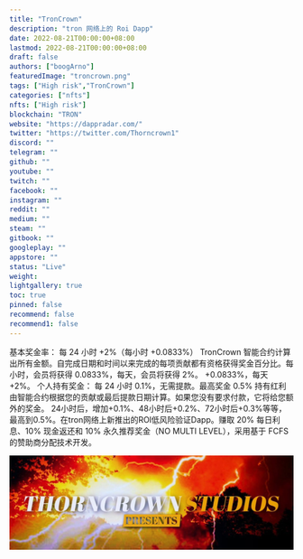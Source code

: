 ```yaml
---
title: "TronCrown"
description: "tron 网络上的 Roi Dapp"
date: 2022-08-21T00:00:00+08:00
lastmod: 2022-08-21T00:00:00+08:00
draft: false
authors: ["boogArno"]
featuredImage: "troncrown.png"
tags: ["High risk","TronCrown"]
categories: ["nfts"]
nfts: ["High risk"]
blockchain: "TRON"
website: "https://dappradar.com/"
twitter: "https://twitter.com/Thorncrown1"
discord: ""
telegram: ""
github: ""
youtube: ""
twitch: ""
facebook: ""
instagram: ""
reddit: ""
medium: ""
steam: ""
gitbook: ""
googleplay: ""
appstore: ""
status: "Live"
weight: 
lightgallery: true
toc: true
pinned: false
recommend: false
recommend1: false
---
```

基本奖金率：
每 24 小时 +2%（每小时 +0.0833%）
TronCrown 智能合约计算出所有金额。自完成日期和时间以来完成的每项贡献都有资格获得奖金百分比。每小时，会员将获得 0.0833%，每天，会员将获得 2%。 +0.0833%，每天 +2%。
 个人持有奖金：
每 24 小时 0.1%，无需提款。最高奖金 0.5%
持有红利由智能合约根据您的贡献或最后提款日期计算。如果您没有要求付款，它将给您额外的奖金。 24小时后，增加+0.1%、48小时后+0.2%、72小时后+0.3%等等，最高到0.5%。在tron网络上新推出的ROI低风险验证Dapp。赚取 20% 每日利息、10% 现金返还和 10% 永久推荐奖金（NO MULTI LEVEL），采用基于 FCFS 的赞助商分配技术开发。

![1080x360](1080x360.jpg)